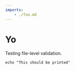 ```yaml
---
imports:
    - ./foo.md
---
```


# Yo

Testing file-level validation.

```shell
echo "This should be printed"
```

